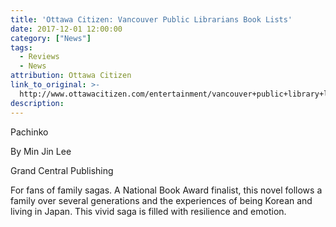 ```yaml
---
title: 'Ottawa Citizen: Vancouver Public Librarians Book Lists'
date: 2017-12-01 12:00:00
category: ["News"]
tags:
  - Reviews
  - News
attribution: Ottawa Citizen
link_to_original: >-
  http://www.ottawacitizen.com/entertainment/vancouver+public+library+librarians+offer+books/16024062/story.html
description:
---
```



Pachinko

By Min Jin Lee

Grand Central Publishing

For fans of family sagas. A National Book Award finalist, this novel follows a family over several generations and the experiences of being Korean and living in Japan. This vivid saga is filled with resilience and emotion.